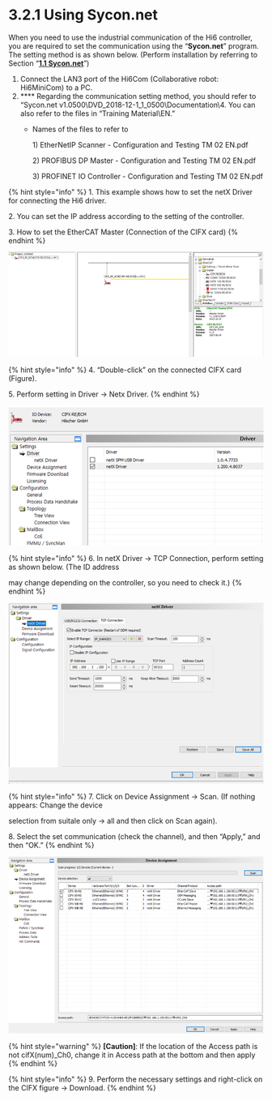 # 3.2.1 Using Sycon.net

When you need to use the industrial communication of the Hi6 controller, you are required to set the communication using the “**Sycon.net**” program. The setting method is as shown below. (Perform installation by referring to Section “[**1.1 Sycon.net**](../../1-install-program/1-1-sycon-net.md)”)

1. Connect the LAN3 port of the Hi6Com (Collaborative robot: Hi6MiniCom) to a PC.
2. &#x20;**** Regarding the communication setting method, you should refer to “Sycon.net v1.0500\DVD\_2018-12-1\_1\_0500\Documentation\4. You can also refer to the files in “Training Material\EN.”
   *   Names of the files to refer to

       1\) EtherNetIP Scanner - Configuration and Testing TM 02 EN.pdf

       2\) PROFIBUS DP Master - Configuration and Testing TM 02 EN.pdf

       3\) PROFINET IO Controller - Configuration and Testing TM 02 EN.pdf

{% hint style="info" %}
1\.      This example shows how to set the netX Driver for connecting the Hi6 driver.

2\.      You can set the IP address according to the setting of the controller.

3\.      How to set the EtherCAT Master (Connection of the CIFX card)
{% endhint %}

![](<../../_assets/image (6).png>)

{% hint style="info" %}
4\.      “Double-click” on the connected CIFX card (Figure).

5\.      Perform setting in Driver -> Netx Driver.
{% endhint %}

![](<../../_assets/image (13).png>)

{% hint style="info" %}
6\.      In netX Driver -> TCP Connection, perform setting as shown below. (The ID address&#x20;

&#x20;        may change depending on the controller, so you need to check it.)
{% endhint %}

![](<../../_assets/image (20).png>)

{% hint style="info" %}
7\.      Click on Device Assignment -> Scan. (If nothing appears: Change the device&#x20;

&#x20;        selection from suitale  only -> all and then click on Scan again).

8\.      Select the set communication (check the channel), and then “Apply,” and then “OK.”
{% endhint %}

![](<../../_assets/image (2).png>)

{% hint style="warning" %}
**\[Caution]**: If the location of the Access path is not cifX(num)\_Ch0, change it in Access path at the bottom and then apply
{% endhint %}

{% hint style="info" %}
9\.      Perform the necessary settings and right-click on the CIFX figure -> Download.
{% endhint %}
